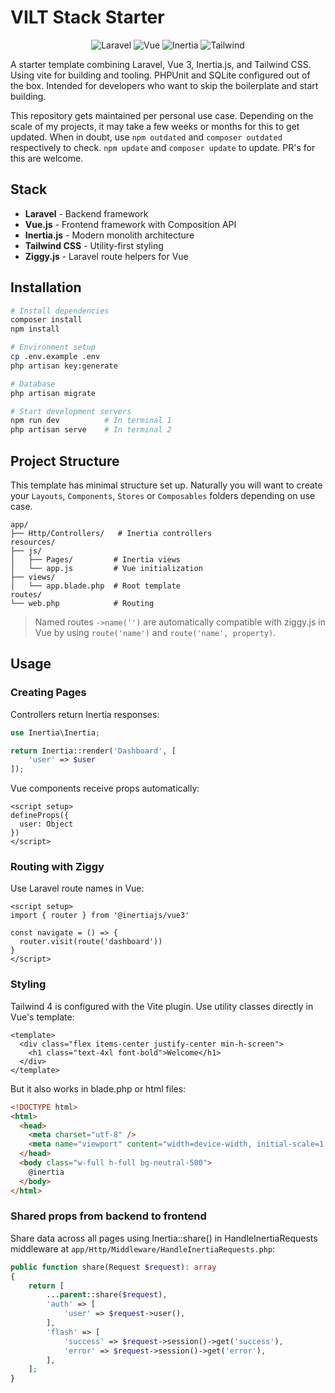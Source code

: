 # VILT Stack Starter

<p align="center">
  <img src="https://img.shields.io/badge/Laravel-12+-FF2D20?style=flat&logo=laravel&logoColor=white" alt="Laravel">
  <img src="https://img.shields.io/badge/Vue.js-3.5-4FC08D?style=flat&logo=vue.js&logoColor=white" alt="Vue">
  <img src="https://img.shields.io/badge/Inertia.js-2.2-9553E9?style=flat&logo=inertia&logoColor=white" alt="Inertia">
  <img src="https://img.shields.io/badge/Tailwind_CSS-4.0-06B6D4?style=flat&logo=tailwind-css&logoColor=white" alt="Tailwind">
</p>

A starter template combining Laravel, Vue 3, Inertia.js, and Tailwind CSS. Using vite for building and tooling. PHPUnit and SQLite configured out of the box. Intended for developers who want to skip the boilerplate and start building. 

This repository gets maintained per personal use case. Depending on the scale of my projects, it may take a few weeks or months for this to get updated. When in doubt, use `npm outdated` and `composer outdated` respectively to check. `npm update` and `composer update` to update. PR's for this are welcome.

## Stack

- **Laravel** - Backend framework
- **Vue.js** - Frontend framework with Composition API
- **Inertia.js** - Modern monolith architecture
- **Tailwind CSS** - Utility-first styling
- **Ziggy.js** - Laravel route helpers for Vue

## Installation

```bash
# Install dependencies
composer install
npm install

# Environment setup
cp .env.example .env
php artisan key:generate

# Database
php artisan migrate

# Start development servers
npm run dev          # In terminal 1
php artisan serve    # In terminal 2
```

## Project Structure

This template has minimal structure set up. Naturally you will want to create your `Layouts`, `Components`, `Stores` or `Composables` folders depending on use case.
```
app/
├── Http/Controllers/   # Inertia controllers
resources/
├── js/
│   ├── Pages/         # Inertia views
│   └── app.js         # Vue initialization
├── views/
│   └── app.blade.php  # Root template
routes/
└── web.php            # Routing
```

> Named routes `->name('')` are automatically compatible with ziggy.js in Vue by using `route('name')` and `route('name', property)`.

## Usage

### Creating Pages

Controllers return Inertia responses:

```php
use Inertia\Inertia;

return Inertia::render('Dashboard', [
    'user' => $user
]);
```

Vue components receive props automatically:

```vue
<script setup>
defineProps({
  user: Object
})
</script>
```

### Routing with Ziggy

Use Laravel route names in Vue:

```vue
<script setup>
import { router } from '@inertiajs/vue3'

const navigate = () => {
  router.visit(route('dashboard'))
}
</script>
```

### Styling

Tailwind 4 is configured with the Vite plugin. Use utility classes directly in Vue's template:

```vue
<template>
  <div class="flex items-center justify-center min-h-screen">
    <h1 class="text-4xl font-bold">Welcome</h1>
  </div>
</template>
```

But it also works in blade.php or html files:
```html
<!DOCTYPE html>
<html>
  <head>
    <meta charset="utf-8" />
    <meta name="viewport" content="width=device-width, initial-scale=1.0, maximum-scale=1.0" />
  </head>
  <body class="w-full h-full bg-neutral-500">
    @inertia
  </body>
</html>
```

### Shared props from backend to frontend
Share data across all pages using Inertia::share() in HandleInertiaRequests middleware at `app/Http/Middleware/HandleInertiaRequests.php`:
```php
public function share(Request $request): array
{
    return [
        ...parent::share($request),
        'auth' => [
            'user' => $request->user(),
        ],
        'flash' => [
            'success' => $request->session()->get('success'),
            'error' => $request->session()->get('error'),
        ],
    ];
}
```
